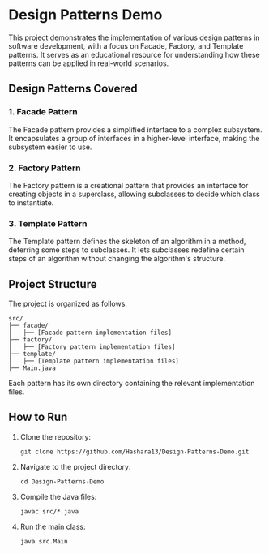 # Design Patterns Demo

This project demonstrates the implementation of various design patterns in software development, with a focus on Facade, Factory, and Template patterns. It serves as an educational resource for understanding how these patterns can be applied in real-world scenarios.

## Design Patterns Covered

### 1. Facade Pattern
The Facade pattern provides a simplified interface to a complex subsystem. It encapsulates a group of interfaces in a higher-level interface, making the subsystem easier to use.

### 2. Factory Pattern
The Factory pattern is a creational pattern that provides an interface for creating objects in a superclass, allowing subclasses to decide which class to instantiate.

### 3. Template Pattern
The Template pattern defines the skeleton of an algorithm in a method, deferring some steps to subclasses. It lets subclasses redefine certain steps of an algorithm without changing the algorithm's structure.

## Project Structure

The project is organized as follows:

```
src/
├── facade/
│   ├── [Facade pattern implementation files]
├── factory/
│   ├── [Factory pattern implementation files]
├── template/
│   ├── [Template pattern implementation files]
├── Main.java
```

Each pattern has its own directory containing the relevant implementation files.

## How to Run

1. Clone the repository:
   ```
   git clone https://github.com/Hashara13/Design-Patterns-Demo.git
   ```

2. Navigate to the project directory:
   ```
   cd Design-Patterns-Demo
   ```

3. Compile the Java files:
   ```
   javac src/*.java
   ```

4. Run the main class:
   ```
   java src.Main
